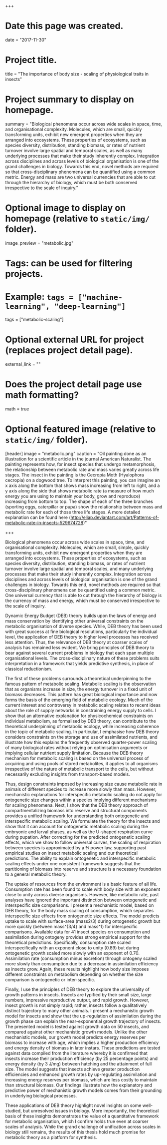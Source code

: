 +++
# Date this page was created.
date = "2017-11-30"

# Project title.
title = "The importance of body size - scaling of physiological traits in insects"

# Project summary to display on homepage.
summary = "Biological phenomena occur across wide scales in space, time, and organisational complexity. Molecules, which are small, quickly transforming units, exhibit new emergent properties when they are arranged into ecosystems. These properties of ecosystems, such as species diversity, distribution, standing biomass, or rates of nutrient turnover involve large spatial and temporal scales, as well as many underlying processes that make their study inherently complex. Integration across disciplines and across levels of biological organisation is one of the grand challenges in biology. Towards this end, novel methods are required so that cross-disciplinary phenomena can be quantified using a common metric. Energy and mass are two universal currencies that are able to cut through the hierarchy of biology, which must be both conserved irrespective to the scale of inquiry."

# Optional image to display on homepage (relative to `static/img/` folder).
image_preview = "metabolic.jpg"

# Tags: can be used for filtering projects.
# Example: `tags = ["machine-learning", "deep-learning"]`
tags = ["metabolic-scaling"]

# Optional external URL for project (replaces project detail page).
external_link = ""

# Does the project detail page use math formatting?
math = true

# Optional featured image (relative to `static/img/` folder).
[header]
image = "metabolic.png"
caption = "Oil painting done as an illustration for a scientific article in the journal American Naturalist. The painting represents how, for insect species that undergo metamorphosis, the relationship between metabolic rate and mass varies greatly across life stages.  The insect in the painting is the Cecropia Moth (Hyalophora cecropia) on a dogwood tree. To interpret this painting, you can imagine an x axis along the bottom that shows mass increasing from left to right, and a y axis along the side that shows metabolic rate (a measure of how much energy you are using to maintain your body, grow and reproduce) increasing from bottom to top. The shape of each of the three branches (sporting eggs, caterpillar or pupa) show the relationship between mass and metabolic rate for each of those three life stages.  A more detailed explanation can be found here (http://eliap.deviantart.com/art/Patterns-of-metabolic-rate-in-insects-529674728)"

+++

Biological phenomena occur across wide scales in space, time, and organisational complexity. Molecules, which are small, simple, quickly transforming units, exhibit new emergent properties when they are arranged into ecosystems. These properties of ecosystems, such as species diversity, distribution, standing biomass, or rates of nutrient turnover involve large spatial and temporal scales, and many underlying processes that make their study inherently complex. Integration across disciplines and across levels of biological organisation is one of the grand challenges in biology. Towards this end, novel methods are required so that cross-disciplinary phenomena can be quantified using a common metric. One universal currency that is able to cut through the hierarchy of biology is the currency of mass and energy, which must be conserved irrespective to the scale of inquiry. 

Dynamic Energy Budget (DEB) theory builds upon the laws of energy and mass conservation by identifying other universal constraints on the metabolic organisation of diverse species. While, DEB theory has been used with great success at fine biological resolutions, particularly the individual level, the application of DEB theory to higher level processes has received less attention. Thus, the relevance of DEB theory at coarser scales of analysis has remained less evident. We bring principles of DEB theory to bear against several current problems in biology that each span multiple organisational levels. The cross-disciplinary nature of these problems suits interpretation in a framework that yields predictive synthesis, in place of classical reductionism. 

The first of these problems surrounds a theoretical underpinning to the famous pattern of metabolic scaling. Metabolic scaling is the observation that as organisms increase in size, the energy turnover in a fixed unit of biomass decreases. This pattern has great biological importance and now forms the basis of the emerging field of metabolic ecology. Much of the current interest and controversy in metabolic scaling relates to recent ideas about the role of supply networks in constraining energy supply to cells. I show that an alternative explanation for physicochemical constraints on individual metabolism, as formalised by DEB theory, can contribute to the theoretical underpinning of metabolic ecology, while increasing coherence in the topic of metabolic scaling. In particular, I emphasise how DEB theory considers constraints on the storage and use of assimilated nutrients, and illustrate how this explains the frequently observed quarter-power scaling of many biological rates without relying on optimisation arguments or implying cellular nutrient supply limitation. Because the DEB theory mechanism for metabolic scaling is based on the universal process of acquiring and using pools of stored metabolites, it applies to all organisms irrespective of the nature of metabolic transport to the cells, but without necessarily excluding insights from transport-based models. 

Thus, design constraints imposed by increasing size cause metabolic rate in animals of different species to increase more slowly than mass. However, mechanistic explanations for interspecific metabolic scaling do not apply for ontogenetic size changes within a species implying different mechanisms for scaling phenomena. Next, I show that the DEB theory approach of compartmentalizing biomass into reserve and structural components provides a unified framework for understanding both ontogenetic and interspecific metabolic scaling. We formulate the theory for the insects and show that it can account for ontogenetic metabolic scaling during the embryonic and larval phases, as well as the U-shaped respiration curve during pupation. After correcting for the predicted ontogenetic scaling effects, which we show to follow universal curves, the scaling of respiration between species is approximated by a ¾ power law, supporting past empirical studies on insect metabolic scaling and our theoretical predictions. The ability to explain ontogenetic and interspecific metabolic scaling effects under one consistent framework suggests that the partitioning of biomass into reserve and structure is a necessary foundation to a general metabolic theory.

The uptake of resources from the environment is a basic feature of all life. Consumption rate has been found to scale with body size with an exponent close to unity across diverse organisms. However, like metabolic rate, past analyses have ignored the important distinction between ontogenetic and interspecific size comparisons. I present a mechanistic model, based on DEB theory, for the body mass scaling of consumption, which separates interspecific size effects from ontogenetic size effects. The model predicts uptake to scale with surface-area (mass2/3) during ontogenetic growth but more quickly (between mass^{3/4} and mass^1) for interspecific comparisons. Available data for 41 insect species on consumption and assimilation during ontogeny provides strong empirical support for the theoretical predictions. Specifically, consumption rate scaled interspecifically with an exponent close to unity (0.89) but during ontogenetic growth scaled more slowly with an exponent of 0.70. Assimilation rate (consumption minus excretion) through ontogeny scaled more slowly than consumption due to a decrease in assimilation efficiency as insects grow. Again, these results highlight how body size imposes different constraints on metabolism depending on whether the size comparison is ontogenetic or inter-specific.

Finally, I use the principles of DEB theory to explore the universality of growth patterns in insects. Insects are typified by their small size, large numbers, impressive reproductive output, and rapid growth. However, insect growth is not simply rapid; rather, insects follow a qualitatively distinct trajectory to many other animals. I present a mechanistic growth model for insects and show that the up-regulation of assimilation during the growth phase can explain the near-exponential growth trajectory of insects. The presented model is tested against growth data on 50 insects, and compared against other mechanistic growth models. Unlike the other mechanistic models, our growth model predicts energy reserves per biomass to increase with age, which implies a higher production efficiency and energy density of biomass in later instars. These predictions are tested against data compiled from the literature whereby it is confirmed that insects increase their production efficiency (by 25 percentage points) and energy density (by 3 J/mg) between hatching and the attainment of full size. The model suggests that insects achieve greater production efficiencies and enhanced growth rates by up-regulating assimilation and increasing energy reserves per biomass, which are less costly to maintain than structural biomass. Our findings illustrate how the explanatory and predictive power of mechanistic growth models comes from their grounding in underlying biological processes.

These applications of DEB theory highlight novel insights on some well-studied, but unresolved issues in biology. More importantly, the theoretical basis of these insights demonstrates the value of a quantitative framework for metabolic organisation, which I confirm holds true even at coarser scales of analysis. While the grand challenge of unification across scales in biology still remains, the results of this thesis hold much promise for metabolic theory as a platform for synthesis.       

